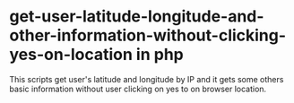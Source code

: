 # get-user-latitude-longitude-and-other-information-without-clicking-yes-on-location in php
This scripts get user's latitude and longitude by IP and it gets some others basic information without user clicking on yes to on browser location.
